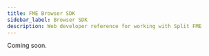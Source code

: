 ```yaml
---
title: FME Browser SDK
sidebar_label: Browser SDK
description: Web developer reference for working with Split FME
---
```

Coming soon.